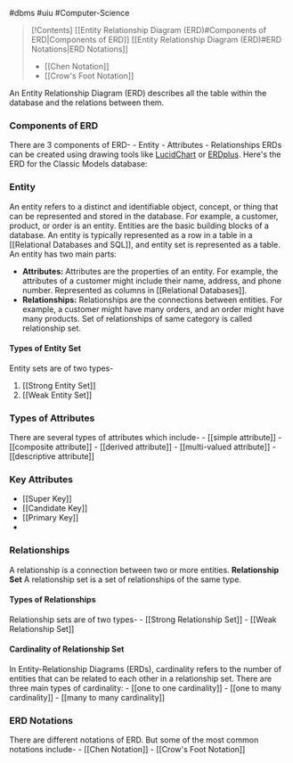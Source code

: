 #dbms #uiu #Computer-Science 

>[!Contents]
> [[Entity Relationship Diagram (ERD)#Components of ERD|Components of ERD]]
> [[Entity Relationship Diagram (ERD)#ERD Notations|ERD Notations]]
> 	- [[Chen Notation]]
> 	- [[Crow's Foot Notation]]
> 
> 


An Entity Relationship Diagram (ERD) describes all the table within the database and the relations between them.
### Components of ERD
There are 3 components of ERD-
	- Entity
	- Attributes
	- Relationships
ERDs can be created using drawing tools like [LucidChart](https://jovian.com/outlink?url=https%3A%2F%2Fwww.lucidchart.com%2Fpages%2Fhow-to-draw-ERD) or [ERDplus](https://erdplus.com). Here's the ERD for the Classic Models database:
### Entity
An entity refers to a distinct and identifiable object, concept, or thing that can be represented and stored in the database. For example, a customer, product, or order is an entity. Entities are the basic building blocks of a database. An entity is typically represented as a row in a table in a [[Relational Databases and SQL]], and entity set is represented as a table. An entity has two main parts:

- **Attributes:** Attributes are the properties of an entity. For example, the attributes of a customer might include their name, address, and phone number. Represented as columns in [[Relational Databases]].
- **Relationships:** Relationships are the connections between entities. For example, a customer might have many orders, and an order might have many products. Set of relationships of same category is called relationship set.
#### Types of Entity Set
Entity sets are of two types-
 1. [[Strong Entity Set]]
 2. [[Weak Entity Set]]
### Types of Attributes
There are several types of attributes which include-
	- [[simple attribute]]
	- [[composite attribute]]
	- [[derived attribute]]
	- [[multi-valued attribute]]
	- [[descriptive attribute]]
### Key Attributes
  - [[Super Key]]
  - [[Candidate Key]]
  - [[Primary Key]]
  - 

### Relationships
A relationship is a connection between two or more entities.
**Relationship Set**
A relationship set is a set of relationships of the same type.
#### Types of Relationships
Relationship sets are of two types-
	- [[Strong Relationship Set]]
	- [[Weak Relationship Set]]
#### Cardinality of Relationship Set
In Entity-Relationship Diagrams (ERDs), cardinality refers to the number of entities that can be related to each other in a relationship set.
There are three main types of cardinality:
	- [[one to one cardinality]]
	- [[one to many cardinality]]
	- [[many to many cardinality]]

### ERD Notations
There are different notations of ERD. But some of the most common notations include-
	- [[Chen Notation]]
	- [[Crow's Foot Notation]]

